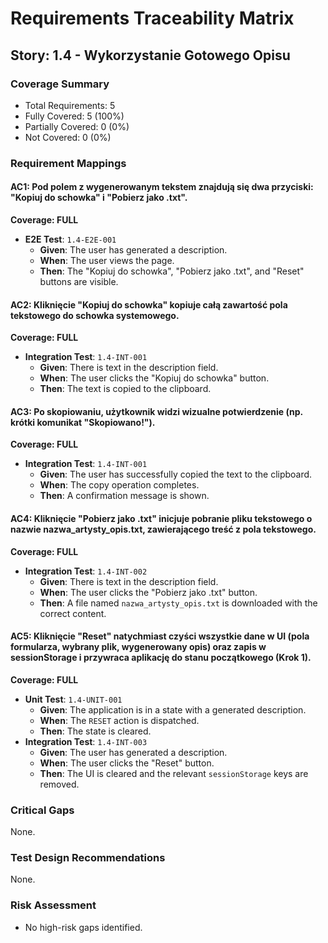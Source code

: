 # Requirements Traceability Matrix

## Story: 1.4 - Wykorzystanie Gotowego Opisu

### Coverage Summary

- Total Requirements: 5
- Fully Covered: 5 (100%)
- Partially Covered: 0 (0%)
- Not Covered: 0 (0%)

### Requirement Mappings

#### AC1: Pod polem z wygenerowanym tekstem znajdują się dwa przyciski: "Kopiuj do schowka" i "Pobierz jako .txt".

**Coverage: FULL**

- **E2E Test**: `1.4-E2E-001`
  - **Given**: The user has generated a description.
  - **When**: The user views the page.
  - **Then**: The "Kopiuj do schowka", "Pobierz jako .txt", and "Reset" buttons are visible.

#### AC2: Kliknięcie "Kopiuj do schowka" kopiuje całą zawartość pola tekstowego do schowka systemowego.

**Coverage: FULL**

- **Integration Test**: `1.4-INT-001`
  - **Given**: There is text in the description field.
  - **When**: The user clicks the "Kopiuj do schowka" button.
  - **Then**: The text is copied to the clipboard.

#### AC3: Po skopiowaniu, użytkownik widzi wizualne potwierdzenie (np. krótki komunikat "Skopiowano!").

**Coverage: FULL**

- **Integration Test**: `1.4-INT-001`
  - **Given**: The user has successfully copied the text to the clipboard.
  - **When**: The copy operation completes.
  - **Then**: A confirmation message is shown.

#### AC4: Kliknięcie "Pobierz jako .txt" inicjuje pobranie pliku tekstowego o nazwie nazwa_artysty_opis.txt, zawierającego treść z pola tekstowego.

**Coverage: FULL**

- **Integration Test**: `1.4-INT-002`
  - **Given**: There is text in the description field.
  - **When**: The user clicks the "Pobierz jako .txt" button.
  - **Then**: A file named `nazwa_artysty_opis.txt` is downloaded with the correct content.

#### AC5: Kliknięcie "Reset" natychmiast czyści wszystkie dane w UI (pola formularza, wybrany plik, wygenerowany opis) oraz zapis w sessionStorage i przywraca aplikację do stanu początkowego (Krok 1).

**Coverage: FULL**

- **Unit Test**: `1.4-UNIT-001`
  - **Given**: The application is in a state with a generated description.
  - **When**: The `RESET` action is dispatched.
  - **Then**: The state is cleared.
- **Integration Test**: `1.4-INT-003`
  - **Given**: The user has generated a description.
  - **When**: The user clicks the "Reset" button.
  - **Then**: The UI is cleared and the relevant `sessionStorage` keys are removed.

### Critical Gaps

None.

### Test Design Recommendations

None.

### Risk Assessment

- No high-risk gaps identified.
